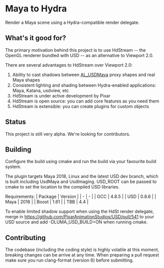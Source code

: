 # Maya to Hydra

Render a Maya scene using a Hydra-compatible render delegate.

## What's it good for?

The primary motivation behind this project is to use HdStream -- the
OpenGL renderer bundled with USD -- as an alternative to
Viewport 2.0.

There are several advantages to HdStream over Viewport 2.0:

1. Ability to cast shadows between [AL_USDMaya](www.github.com/AnimalLogc/AL_usdMaya) proxy shapes and real Maya shapes
2. Consistent lighting and shading between Hydra-enabled applications: Maya, Katana, usdview, etc
3. HdStream is under active development by Pixar
2. HdStream is open source: you can add core features as you need them
3. HdStream is extensible: you can create plugins for custom objects


## Status

This project is still very alpha.  We're looking for contributors.

## Building

Configure the build using cmake and run the build via your favourite build system.

The plugin targets Maya 2018, Linux and the latest USD dev branch, which is built including UsdMaya and UsdImaging. USD_ROOT can be passed to cmake to set the location to the compiled USD libraries.

Requirements:
| Package | Version |
| - | - |
| GCC | 4.8.5 |
| USD | 0.8.6 |
| Maya | 2018 |
| Boost | 1.61 |
| TBB | 4.4 |

To enable limited shadow support when using the HdSt render delegate, merge in https://github.com/PixarAnimationStudios/USD/pull/541 to your USD source and add -DLUMA_USD_BUILD=ON when running cmake.

## Contributing

The codebase (including the coding style) is highly volatile at this moment, breaking changes can be arrive at any time. When preparing a pull request make sure you run clang-format (version 6) before submitting.
